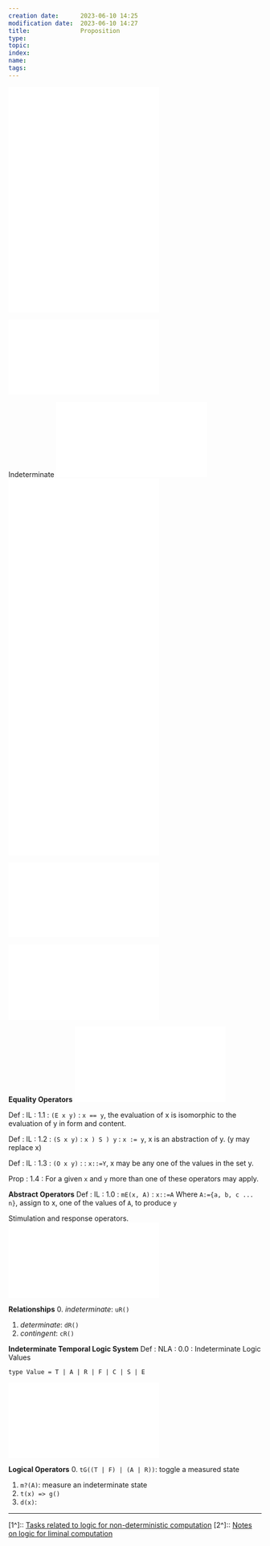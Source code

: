 ```yaml
---
creation date:		2023-06-10 14:25
modification date:	2023-06-10 14:27
title: 				Proposition
type:               
topic:  
index:
name:
tags: 
---
```

![DEF-NDC-0.0_proposition](DEF-NDC-0.0_proposition.md)
![DEF-NDC-0.0_logic](DEF-NDC-0.0_logic.md)
![DEF-NDC-0.1_math](DEF-NDC-0.1_math.md)

![Possibility Spaces and Constraints](Possibility%20Spaces%20and%20Constraints.md)

Indeterminate
![Def-IL-0.1](Def-IL-0.1.md)
![Def-IL-0.2](Def-IL-0.2.md)
![Def-IL-0.3](Def-IL-0.3.md)
![Def-IL-0.4](Def-IL-0.4.md)
![Def-IL-0.5](Def-IL-0.5.md)
![Def-IL-0.6](Def-IL-0.6.md)

![StimulationResponse Operators (original)](StimulationResponse%20Operators%20(original).md)

![Temporal](Temporal.md)

**Equality Operators**
![Def-IL-1.0](Def-IL-1.0.md)

Def : IL : 1.1 : `(E x y)`  : `x == y`, the evaluation of x is isomorphic to the evaluation of y in form and content.

Def : IL : 1.2 : `(S x y)` :  `x ) S ) y` : `x := y`, x is an abstraction of y. (y may replace x)

Def : IL : 1.3 : `(O x y)` :  : `x::=Y`, x may be any one of the values in the set y.

Prop : 1.4 : For a given `x` and `y` more than one of these operators may apply.

**Abstract Operators**
Def : IL : 1.0 : `mE(x, A)` : `x::=A`  Where `A:={a, b, c ... n}`, assign to x, one of the values of `A`, to produce `y` 

Stimulation and response operators.
![Def-IL-2.1-eX](Def-IL-2.1-eX.md)

**Relationships**
0. *indeterminate*: `uR()`
1. *determinate*: `dR()`
2. *contingent*: `cR()`

**Indeterminate Temporal Logic System**
Def : NLA : 0.0 : Indeterminate Logic Values

```
type Value = T | A | R | F | C | S | E
```

![Def-NLA-1.0-Abstraction](Def-NLA-1.0-Abstraction.md)

**Logical Operators**
0. `tG((T | F) | (A | R))`: toggle a measured state
1. `m?(A)`: measure an indeterminate state
2. `t(x) => g()` 
3. `d(x)`:

---
[1^]:: [Tasks related to logic for non-deterministic computation](Tasks%20related%20to%20logic%20for%20non-deterministic%20computation.md)
[2^]:: [Notes on logic for liminal computation](Notes%20on%20logic%20for%20liminal%20computation.md)
